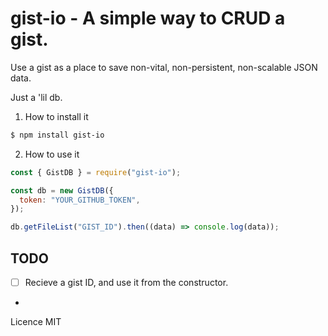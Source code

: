 # gist-io - A simple way to CRUD a gist.

Use a gist as a place to save non-vital, non-persistent, non-scalable JSON data.

Just a 'lil db.

1. How to install it

```sh
$ npm install gist-io
```

2. How to use it

```javascript
const { GistDB } = require("gist-io");

const db = new GistDB({
  token: "YOUR_GITHUB_TOKEN",
});

db.getFileList("GIST_ID").then((data) => console.log(data));
```

## TODO

- [ ] Recieve a gist ID, and use it from the constructor.
-

Licence MIT
